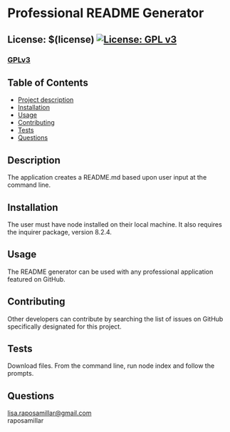 
  # Professional README Generator

  ## License: $(license) [![License: GPL v3](https://img.shields.io/badge/License-GPLv3-blue.svg)](https://www.gnu.org/licenses/gpl-3.0)
  ### [GPLv3](https://choosealicense.com/licenses/gpl-3.0/)

  ## Table of Contents
  - [Project description](#Description)
  - [Installation](#Installation)
  - [Usage](#Usage)
  - [Contributing](#Contributing)
  - [Tests](#Tests)
  - [Questions](#Questions)

  ## Description 
  The application creates a README.md based upon user input at the command line.
  
  ## Installation 
  The user must have node installed on their local machine.  It also requires the inquirer package, version 8.2.4.
  
  ## Usage
  The README generator can be used with any professional application featured on GitHub.

  ## Contributing 
  Other developers can contribute by searching the list of issues on GitHub specifically designated for this project.

  ## Tests
  Download files.  From the command line, run node index and follow the prompts.

  ## Questions 
  lisa.raposamillar@gmail.com </br>
  raposamillar

  